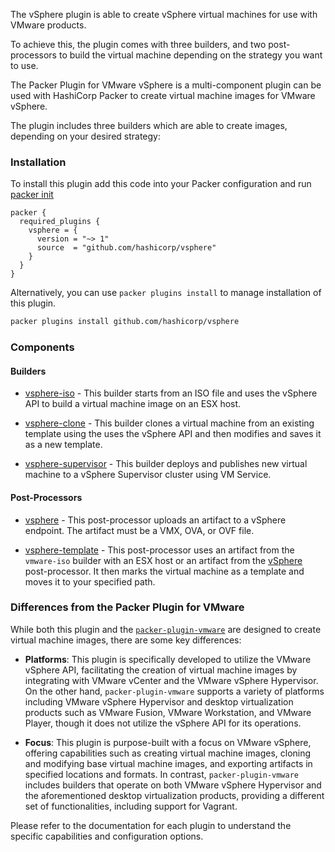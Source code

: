 <!-- markdownlint-disable first-line-h1 no-inline-html -->

The vSphere plugin is able to create vSphere virtual machines for use with VMware products.

To achieve this, the plugin comes with three builders, and two post-processors to build the virtual
machine depending on the strategy you want to use.

The Packer Plugin for VMware vSphere is a multi-component plugin can be used with HashiCorp Packer
to create virtual machine images for VMware vSphere.

The plugin includes three builders which are able to create images, depending on your desired
strategy:

### Installation

To install this plugin add this code into your Packer configuration and run
[packer init](/packer/docs/commands/init)

```hcl
packer {
  required_plugins {
    vsphere = {
      version = "~> 1"
      source  = "github.com/hashicorp/vsphere"
    }
  }
}
```

Alternatively, you can use `packer plugins install` to manage installation of this plugin.

```sh
packer plugins install github.com/hashicorp/vsphere
```

### Components

#### Builders

- [vsphere-iso](/packer/integrations/hashicorp/vsphere/latest/components/builder/vsphere-iso) - This
  builder starts from an ISO file and uses the vSphere API to build a virtual machine image on
  an ESX host.

- [vsphere-clone](/packer/integrations/hashicorp/vsphere/latest/components/builder/vsphere-clone) -
  This builder clones a virtual machine from an existing template using the uses the vSphere API and
  then modifies and saves it as a new template.

- [vsphere-supervisor](/packer/integrations/hashicorp/vsphere/latest/components/builder/vsphere-supervisor) -
  This builder deploys and publishes new virtual machine to a vSphere Supervisor cluster using VM
  Service.

#### Post-Processors

- [vsphere](/packer/integrations/hashicorp/vsphere/latest/components/post-processor/vsphere) -
  This post-processor uploads an artifact to a vSphere endpoint. The artifact must be a VMX, OVA,
  or OVF file.

- [vsphere-template](/packer/integrations/hashicorp/vsphere/latest/components/post-processor/vsphere-template) - This post-processor uses an artifact from the `vmware-iso` builder with an ESX host or an
    artifact from the [vSphere](/packer/plugins/post-processors/vsphere/vsphere) post-processor. It
    then marks the virtual machine as a template and moves it to your specified path.

### Differences from the Packer Plugin for VMware

While both this plugin and the [`packer-plugin-vmware`](packer/integrations/hashicorp/vmware) are
designed to create virtual machine images, there are some key differences:

- **Platforms**: This plugin is specifically developed to utilize the VMware vSphere API,
  facilitating the creation of virtual machine images by integrating with VMware vCenter and
  the VMware vSphere Hypervisor. On the other hand, `packer-plugin-vmware` supports a variety of
  platforms including VMware vSphere Hypervisor and desktop virtualization products such as VMware
  Fusion, VMware Workstation, and VMware Player, though it does not utilize the vSphere API for its
  operations.

- **Focus**: This plugin is purpose-built with a focus on VMware vSphere, offering capabilities such
  as creating virtual machine images, cloning and modifying base virtual machine images, and
  exporting artifacts in specified locations and formats. In contrast, `packer-plugin-vmware`
  includes builders that operate on both VMware vSphere Hypervisor and the aforementioned desktop
  virtualization products, providing a different set of functionalities, including support for
  Vagrant.

Please refer to the documentation for each plugin to understand the specific capabilities and
configuration options.
